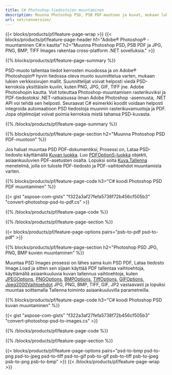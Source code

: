 ```yaml
---
title: C# Photoshop-tiedostojen muuntaminen
description: Muunna Photoshop PSD, PSB PDF-muotoon ja kuvat, mukaan lukien BMP, JPG, PNG, TIFF muutamalla rivillä C# koodia .NET-kirjaston kautta.
url: net/conversion/
---
```


{{< blocks/products/pf/feature-page-wrap >}}
{{< blocks/products/pf/feature-page-header h1="Adobe® Photoshop® -muuntaminen C#:n kautta" h2="Muunna Photoshop PSD, PSB PDF ja JPG, PNG, BMP, TIFF Images rakentaa cross-platform .NET sovelluksia." >}}

{{% blocks/products/pf/feature-page-summary %}}

PSD-muoto tallentaa tiedot kerrosten muodossa ja on Adobe® Photoshopin® hyvin tiedossa oleva muoto suunnittelua varten, mukaan lukien verkkosivujen mallit. Suunnittelijat voivat helposti viedä PSD-kerroksia yksittäisiin kuviin, kuten PNG, JPG, GIF, TIFF jne. Adobe Photoshopin kautta. Voit toteuttaa Photoshop-muuntamisen rasterikuviksi ja PDF-tiedostoksi .NET-ratkaisussa ilman Adobe Photoshop -asennusta, .NET API voi tehdä sen helposti. Seuraavat C# esimerkki koodit voidaan helposti integroida automaatioon PSD tiedostoja muunnin rasterikuvamuotoja ja PDF. Jopa ohjelmoijat voivat poimia kerroksia mistä tahansa PSD-kuvasta.


{{% /blocks/products/pf/feature-page-summary %}}

{{% blocks/products/pf/feature-page-section h2="Muunna Photoshop PSD PDF-muotoon" %}}

Jos haluat muuntaa PSD PDF-dokumentiksi, Prosessi on, Lataa PSD-tiedosto käyttämällä [Kuvan luokka](https://apireference.aspose.com/net/psd/aspose.psd/image). Luo [PDFOptionS-luokka](https://apireference.aspose.com/net/psd/aspose.psd.imageoptions/pdfoptions) objekti, asiaankuuluvien PDF-asetusten osalta. Lopuksi soita [Kuva.Tallenna](https://apireference.aspose.com/net/psd/aspose.psd.image/save/methods/3) menetelmä, jolla on tuloste PDF-tiedosto ja PDF-vaihtoehdot muuntamista varten.

{{% blocks/products/pf/feature-page-code h3="C# koodi Photoshop PSD PDF muuntaminen" %}}

{{< gist "aspose-com-gists" "f322a3af27fefa5738f72b456cf505b3" "convert-photoshop-psd-to-pdf.cs" >}}

{{% /blocks/products/pf/feature-page-code %}}

{{% /blocks/products/pf/feature-page-section %}}

{{< blocks/products/pf/feature-page-options pairs="psb-to-pdf psd-to-pdf" >}}

{{% blocks/products/pf/feature-page-section h2="Photoshop PSD JPG, PNG, BMP kuvien muuntaminen" %}}

Muuntaa PSD Images prosessi on lähes sama kuin PSD PDF, Lataa tiedosto Image.Load ja sitten sen sijaan käyttää PDF tallentaa vaihtoehtoja, käyttämällä asiaankuuluvia kuvan tallennus vaihtoehtoja, kuten [JPEGOptions](https://apireference.aspose.com/net/psd/aspose.psd.imageoptions/jpegoptions), [PNGOptions](https://apireference.aspose.com/net/psd/aspose.psd.imageoptions/pngoptions),  [BMPOptions](https://apireference.aspose.com/net/psd/aspose.psd.imageoptions/bmpoptions), [TiffOptions](https://apireference.aspose.com/net/psd/aspose.psd.imageoptions/tiffoptions),  [GIFOptions](https://apireference.aspose.com/net/psd/aspose.psd.imageoptions/gifoptions), [Jpeg2000Vaihtoehdot](https://apireference.aspose.com/net/psd/aspose.psd.imageoptions/jpeg2000options) JPG, PNG, BMP, TIFF, GIF, JP2 vastaavasti ja lopuksi muuntaa soittamalla Tallenna toiminto asiaankuuluvilla parametreilla.


{{% blocks/products/pf/feature-page-code h3="C# koodi Photoshop PSD kuvan muuntaminen" %}}

{{< gist "aspose-com-gists" "f322a3af27fefa5738f72b456cf505b3" "convert-photoshop-psd-to-images.cs" >}}

{{% /blocks/products/pf/feature-page-code %}}

{{% /blocks/products/pf/feature-page-section %}}

{{< blocks/products/pf/feature-page-options pairs="psd-to-bmp psd-to-png psd-to-jpeg psd-to-tiff psd-to-gif psb-to-gif psb-to-tiff psb-to-jpeg psb-to-png psb-to-bmp" >}}
{{< /blocks/products/pf/feature-page-wrap >}}
